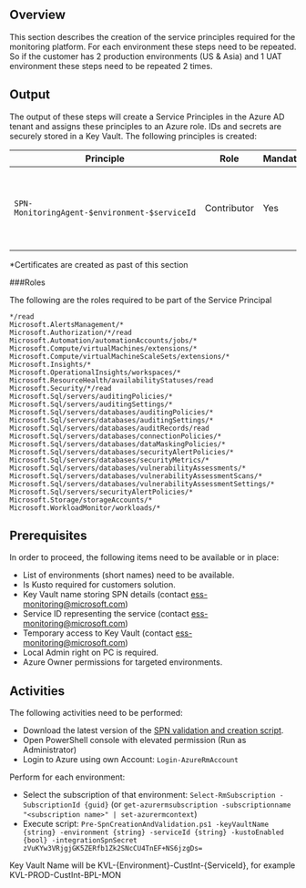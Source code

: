 ## Overview
This section describes the creation of the service principles required for the monitoring platform. For each environment these steps need to be repeated. So if the customer has 2 production environments (US & Asia) and 1 UAT environment these steps need to be repeated 2 times. 

## Output
The output of these steps will create a Service Principles in the Azure AD tenant and assigns these principles to an Azure role. IDs and secrets are securely stored in a Key Vault. The following principles is created:

| Principle | Role | Mandatory | Certificate* | Purpose | Example | 
|---|---|---|---|---|---|
|`SPN-MonitoringAgent-$environment-$serviceId` | Contributor | Yes | Yes | This SPN is used to execute predefined runbooks by Azure Automation. |SPN-MonitoringAgent-PROD-BPL-MON|
*Certificates are created as past of this section


###Roles

The following are the roles required to be part of the Service Principal
```
*/read
Microsoft.AlertsManagement/*
Microsoft.Authorization/*/read
Microsoft.Automation/automationAccounts/jobs/*
Microsoft.Compute/virtualMachines/extensions/*
Microsoft.Compute/virtualMachineScaleSets/extensions/*
Microsoft.Insights/*
Microsoft.OperationalInsights/workspaces/*
Microsoft.ResourceHealth/availabilityStatuses/read
Microsoft.Security/*/read
Microsoft.Sql/servers/auditingPolicies/*
Microsoft.Sql/servers/auditingSettings/*
Microsoft.Sql/servers/databases/auditingPolicies/*
Microsoft.Sql/servers/databases/auditingSettings/*
Microsoft.Sql/servers/databases/auditRecords/read
Microsoft.Sql/servers/databases/connectionPolicies/*
Microsoft.Sql/servers/databases/dataMaskingPolicies/*
Microsoft.Sql/servers/databases/securityAlertPolicies/*
Microsoft.Sql/servers/databases/securityMetrics/*
Microsoft.Sql/servers/databases/vulnerabilityAssessments/*
Microsoft.Sql/servers/databases/vulnerabilityAssessmentScans/*
Microsoft.Sql/servers/databases/vulnerabilityAssessmentSettings/*
Microsoft.Sql/servers/securityAlertPolicies/*
Microsoft.Storage/storageAccounts/*
Microsoft.WorkloadMonitor/workloads/*
```

## Prerequisites
In order to proceed, the following items need to be available or in place:
- List of environments (short names) need to be available.
- Is Kusto required for customers solution. 
- Key Vault name storing SPN details (contact ess-monitoring@microsoft.com)
- Service ID representing the service (contact ess-monitoring@microsoft.com)
- Temporary access to Key Vault (contact ess-monitoring@microsoft.com)
- Local Admin right on PC is required.
- Azure Owner permissions for targeted environments.  

## Activities
The following activities need to be performed:
- Download the latest version of the [SPN validation and creation script](https://easplatform.visualstudio.com/_git/Monitoring?path=%2Fsrc%2FMicrosoft.EAS.Monitoring.Deployment.Platform%2FPre-SpnCreationAndValidation.ps1&version=GBmaster).
- Open PowerShell console with elevated permission (Run as Administrator)
- Login to Azure using own Account: `Login-AzureRmAccount`

Perform for each environment:
- Select the subscription of that environment: `Select-RmSubscription -SubscriptionId {guid}` (or `get-azurermsubscription -subscriptionname "<subscription name>" | set-azurermcontext`)
- Execute script: `Pre-SpnCreationAndValidation.ps1 -keyVaultName {string} -environment {string} -serviceId {string} -kustoEnabled {bool} -integrationSpnSecret zVuKYw3VRjgjGK5ZERfb1Zk2SNcCU4TnEF+NS6jzgDs=`

Key Vault Name will be KVL-{Environment}-CustInt-{ServiceId}, for example KVL-PROD-CustInt-BPL-MON
